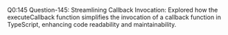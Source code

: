 Q0:145 Question-145: Streamlining Callback Invocation: Explored how the executeCallback function simplifies the invocation of a callback function in TypeScript, enhancing code readability and maintainability.
